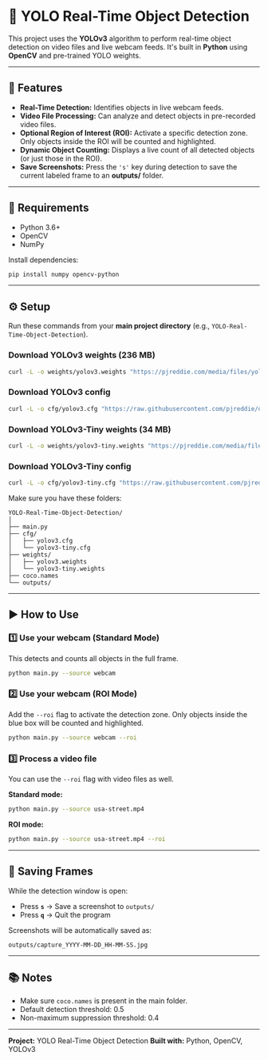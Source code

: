 # 🧠 YOLO Real-Time Object Detection

This project uses the **YOLOv3** algorithm to perform real-time object detection on video files and live webcam feeds. It's built in **Python** using **OpenCV** and pre-trained YOLO weights.

---

## 🚀 Features

* **Real-Time Detection:** Identifies objects in live webcam feeds.
* **Video File Processing:** Can analyze and detect objects in pre-recorded video files.
* **Optional Region of Interest (ROI):** Activate a specific detection zone. Only objects inside the ROI will be counted and highlighted.
* **Dynamic Object Counting:** Displays a live count of all detected objects (or just those in the ROI).
* **Save Screenshots:** Press the `'s'` key during detection to save the current labeled frame to an **outputs/** folder.

---

## 🧩 Requirements

* Python 3.6+
* OpenCV
* NumPy

Install dependencies:

```bash
pip install numpy opencv-python
```

---

## ⚙️ Setup

Run these commands from your **main project directory** (e.g., `YOLO-Real-Time-Object-Detection`).

### Download YOLOv3 weights (236 MB)

```bash
curl -L -o weights/yolov3.weights "https://pjreddie.com/media/files/yolov3.weights"
```

### Download YOLOv3 config

```bash
curl -L -o cfg/yolov3.cfg "https://raw.githubusercontent.com/pjreddie/darknet/master/cfg/yolov3.cfg"
```

### Download YOLOv3-Tiny weights (34 MB)

```bash
curl -L -o weights/yolov3-tiny.weights "https://pjreddie.com/media/files/yolov3-tiny.weights"
```

### Download YOLOv3-Tiny config

```bash
curl -L -o cfg/yolov3-tiny.cfg "https://raw.githubusercontent.com/pjreddie/darknet/master/cfg/yolov3-tiny.cfg"
```

Make sure you have these folders:

```
YOLO-Real-Time-Object-Detection/
│
├── main.py
├── cfg/
│   ├── yolov3.cfg
│   └── yolov3-tiny.cfg
├── weights/
│   ├── yolov3.weights
│   └── yolov3-tiny.weights
├── coco.names
└── outputs/
```

---

## ▶️ How to Use

### 1️⃣ Use your webcam (Standard Mode)

This detects and counts all objects in the full frame.

```bash
python main.py --source webcam
```

### 2️⃣ Use your webcam (ROI Mode)

Add the `--roi` flag to activate the detection zone. Only objects inside the blue box will be counted and highlighted.

```bash
python main.py --source webcam --roi
```

### 3️⃣ Process a video file

You can use the `--roi` flag with video files as well.

**Standard mode:**

```bash
python main.py --source usa-street.mp4
```

**ROI mode:**

```bash
python main.py --source usa-street.mp4 --roi
```

---

## 💾 Saving Frames

While the detection window is open:

* Press **`s`** → Save a screenshot to `outputs/`
* Press **`q`** → Quit the program

Screenshots will be automatically saved as:

```
outputs/capture_YYYY-MM-DD_HH-MM-SS.jpg
```

---

## 📚 Notes

* Make sure `coco.names` is present in the main folder.
* Default detection threshold: 0.5
* Non-maximum suppression threshold: 0.4

---

**Project:** YOLO Real-Time Object Detection
**Built with:** Python, OpenCV, YOLOv3
